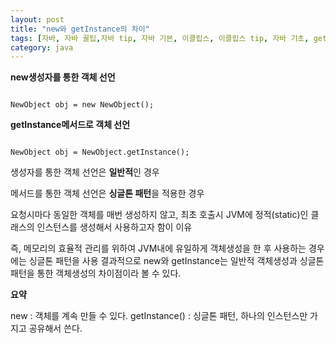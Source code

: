 ```yaml
---
layout: post
title: "new와 getInstance의 차이"
tags: [자바, 자바 꿀팁,자바 tip, 자바 기본, 이클립스, 이클립스 tip, 자바 기초, getInstance, new]
category: java
---
```

**new생성자를 통한 객체 선언**
<pre class="line-numbers"><code class="language-java">
NewObject obj = new NewObject();
</code></pre>


**getInstance메서드로 객체 선언**
<pre class="line-numbers"><code class="language-java">
NewObject obj = NewObject.getInstance();
</code></pre>


생성자를 통한 객체 선언은 **일반적**인 경우

메서드를 통한 객체 선언은 **싱글톤 패턴**을 적용한 경우


요청시마다 동일한 객체를 매번 생성하지 않고, 최초 호출시 JVM에 정적(static)인 클래스의 인스턴스를 생성해서 사용하고자 함이 이유

즉, 메모리의 효율적 관리를 위하여 JVM내에 유일하게 객체생성을 한 후 사용하는 경우에는 싱글톤 패턴을 사용 결과적으로 new와 getInstance는 일반적 객체생성과 싱글톤 패턴을 통한 객체생성의 차이점이라 볼 수 있다.


**요약**

new : 객체를 계속 만들 수 있다.
getInstance() : 싱글톤 패턴, 하나의 인스턴스만 가지고 공유해서 쓴다.
